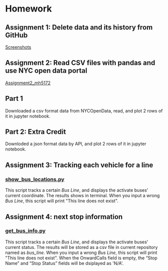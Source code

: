 # Homework
## Assignment 1: Delete data and its history from GitHub
[Screenshots](delete_file.md)
## Assignment 2: Read CSV files with pandas and use NYC open data portal
[Assignment2_mh5172](Assignment2_mh5172.ipynb)
## Part 1
Downloaded a csv format data from NYCOpenData, read, and plot 2 rows of it in jupyter notebook.

## Part 2: Extra Credit
Downloded a json format data by API, and plot 2 rows of it in jupyter notebook.

## Assignment 3: Tracking each vehicle for a line
### [show\_bus_locations.py](show_bus_locations_mh5172.py)
This script tracks a certain _Bus Line_, and displays the activate buses' current coordinate. The results shows in terminal. When you input a wrong _Bus Line_, this script will print "This line does not exist".

## Assignment 4: next stop information
### [get\_bus_info.py](get_bus_info_mh5172.py)
This script tracks a certain _Bus Line_, and displays the activate buses' current status. The results will be stored as a csv file in current repository named as _bus\_line_. When you input a wrong _Bus Line_, this script will print "This line does not exist". When the OnwardCalls field is empty,  the “Stop Name” and “Stop Status” fields will be dsiplayed as 'N/A'.

